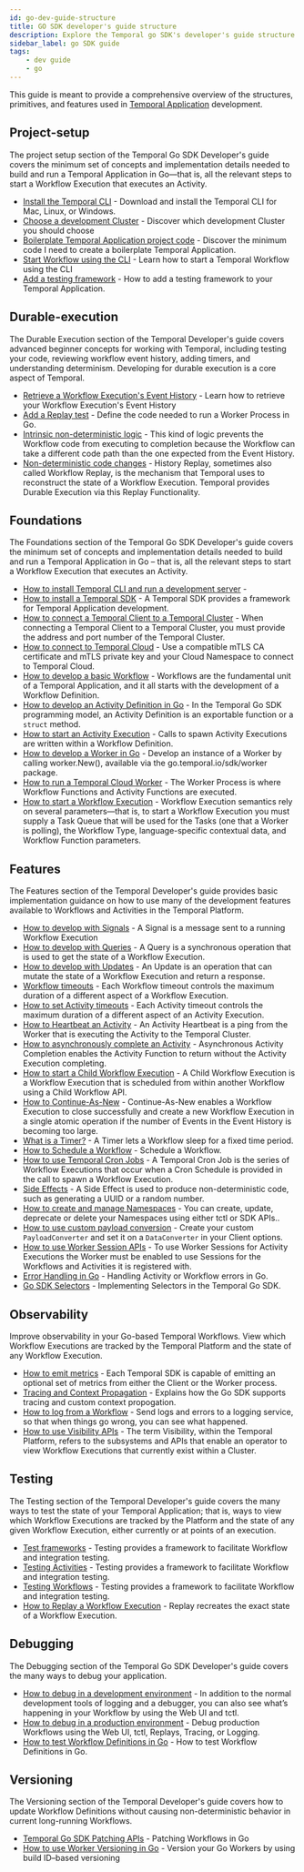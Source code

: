 ```yaml
---
id: go-dev-guide-structure
title: GO SDK developer's guide structure
description: Explore the Temporal go SDK's developer's guide structure.
sidebar_label: go SDK guide
tags:
    - dev guide
    - go
---
```


This guide is meant to provide a comprehensive overview of the structures, primitives, and features used in [Temporal Application](/temporal#temporal-application) development.

## Project-setup

The project setup section of the Temporal Go SDK Developer's guide covers the minimum set of concepts and implementation details needed to build and run a Temporal Application in Go—that is, all the relevant steps to start a Workflow Execution that executes an Activity.

- [Install the Temporal CLI](/go/install-cli) - Download and install the Temporal CLI for Mac, Linux, or Windows.
- [Choose a development Cluster](/go/choose-dev-cluster) - Discover which development Cluster you should choose
- [Boilerplate Temporal Application project code](/go/project-structure) - Discover the minimum code I need to create a boilerplate Temporal Application.
- [Start Workflow using the CLI](/go/backgroundcheck-boilerplate-start-workflow) - Learn how to start a Temporal Workflow using the CLI
- [Add a testing framework](/go/backgroundcheck-boilerplate-add-test-framework) - How to add a testing framework to your Temporal Application.

## Durable-execution

The Durable Execution section of the Temporal Developer's guide covers advanced beginner concepts for working with Temporal, including testing your code, reviewing workflow event history, adding timers, and understanding determinism. Developing for durable execution is a core aspect of Temporal.

- [Retrieve a Workflow Execution's Event History](/go/retrieve-event-history) - Learn how to retrieve your Workflow Execution's Event History
- [Add a Replay test](/go/add-replay-test-to-background-check-workflow) - Define the code needed to run a Worker Process in Go.
- [Intrinsic non-deterministic logic](/go/backgroundcheck-replay-intrinsic-non-determinism) - This kind of logic prevents the Workflow code from executing to completion because the Workflow can take a different code path than the one expected from the Event History.
- [Non-deterministic code changes](/go/non-deterministic-code-changes) - History Replay, sometimes also called Workflow Replay, is the mechanism that Temporal uses to reconstruct the state of a Workflow Execution. Temporal provides Durable Execution via this Replay Functionality.

## Foundations

The Foundations section of the Temporal Go SDK Developer's guide covers the minimum set of concepts and implementation details needed to build and run a Temporal Application in Go – that is, all the relevant steps to start a Workflow Execution that executes an Activity.

- [How to install Temporal CLI and run a development server](/self-hosted/how-to-install-temporal-cli) -
- [How to install a Temporal SDK](/go/add-sdk) - A Temporal SDK provides a framework for Temporal Application development.
- [How to connect a Temporal Client to a Temporal Cluster](/go/connect-to-a-dev-cluster) - When connecting a Temporal Client to a Temporal Cluster, you must provide the address and port number of the Temporal Cluster.
- [How to connect to Temporal Cloud](/go/connect-to-temporal-cloud) - Use a compatible mTLS CA certificate and mTLS private key and your Cloud Namespace to connect to Temporal Cloud.
- [How to develop a basic Workflow](/go/developing-workflows) - Workflows are the fundamental unit of a Temporal Application, and it all starts with the development of a Workflow Definition.
- [How to develop an Activity Definition in Go](/go/how-to-develop-an-activity-definition-in-go) - In the Temporal Go SDK programming model, an Activity Definition is an exportable function or a `struct` method.
- [How to start an Activity Execution](/go/spawning-activities) - Calls to spawn Activity Executions are written within a Workflow Definition.
- [How to develop a Worker in Go](/go/how-to-develop-a-worker-in-go) - Develop an instance of a Worker by calling worker.New(), available via the go.temporal.io/sdk/worker package.
- [How to run a Temporal Cloud Worker](/go/run-a-temporal-cloud-worker) - The Worker Process is where Workflow Functions and Activity Functions are executed.
- [How to start a Workflow Execution](/go/spawning-workflows) - Workflow Execution semantics rely on several parameters—that is, to start a Workflow Execution you must supply a Task Queue that will be used for the Tasks (one that a Worker is polling), the Workflow Type, language-specific contextual data, and Workflow Function parameters.

## Features

The Features section of the Temporal Developer's guide provides basic implementation guidance on how to use many of the development features available to Workflows and Activities in the Temporal Platform.

- [How to develop with Signals](/go/signals) - A Signal is a message sent to a running Workflow Execution
- [How to develop with Queries](/go/queries) - A Query is a synchronous operation that is used to get the state of a Workflow Execution.
- [How to develop with Updates](/go/updates) - An Update is an operation that can mutate the state of a Workflow Execution and return a response.
- [Workflow timeouts](/go/workflow-timeouts) - Each Workflow timeout controls the maximum duration of a different aspect of a Workflow Execution.
- [How to set Activity timeouts](/go/activity-timeouts) - Each Activity timeout controls the maximum duration of a different aspect of an Activity Execution.
- [How to Heartbeat an Activity](/go/activity-heartbeats) - An Activity Heartbeat is a ping from the Worker that is executing the Activity to the Temporal Cluster.
- [How to asynchronously complete an Activity](/go/async-activity-completion) - Asynchronous Activity Completion enables the Activity Function to return without the Activity Execution completing.
- [How to start a Child Workflow Execution](/go/child-workflows) - A Child Workflow Execution is a Workflow Execution that is scheduled from within another Workflow using a Child Workflow API.
- [How to Continue-As-New](/go/continue-as-new) - Continue-As-New enables a Workflow Execution to close successfully and create a new Workflow Execution in a single atomic operation if the number of Events in the Event History is becoming too large.
- [What is a Timer?](/go/timers) - A Timer lets a Workflow sleep for a fixed time period.
- [How to Schedule a Workflow](/go/schedules) - Schedule a Workflow.
- [How to use Temporal Cron Jobs](/go/cron-jobs) - A Temporal Cron Job is the series of Workflow Executions that occur when a Cron Schedule is provided in the call to spawn a Workflow Execution.
- [Side Effects](/go/side-effects) - A Side Effect is used to produce non-deterministic code, such as generating a UUID or a random number.
- [How to create and manage Namespaces](/go/namespaces) - You can create, update, deprecate or delete your Namespaces using either tctl or SDK APIs..
- [How to use custom payload conversion](/go/custom-payload-conversion) - Create your custom `PayloadConverter` and set it on a `DataConverter` in your Client options.
- [How to use Worker Session APIs](/go/worker-sessions) - To use Worker Sessions for Activity Executions the Worker must be enabled to use Sessions for the Workflows and Activities it is registered with.
- [Error Handling in Go](/go/error-handling) - Handling Activity or Workflow errors in Go.
- [Go SDK Selectors](/go/selectors) - Implementing Selectors in the Temporal Go SDK.

## Observability

Improve observability in your Go-based Temporal Workflows. View which Workflow Executions are tracked by the Temporal Platform and the state of any Workflow Execution.

- [How to emit metrics](/go/metrics) - Each Temporal SDK is capable of emitting an optional set of metrics from either the Client or the Worker process.
- [Tracing and Context Propagation](/go/tracing) - Explains how the Go SDK supports tracing and custom context propogation.
- [How to log from a Workflow](/go/logging) - Send logs and errors to a logging service, so that when things go wrong, you can see what happened.
- [How to use Visibility APIs](/go/visibility) - The term Visibility, within the Temporal Platform, refers to the subsystems and APIs that enable an operator to view Workflow Executions that currently exist within a Cluster.

## Testing

The Testing section of the Temporal Developer's guide covers the many ways to test the state of your Temporal Application; that is, ways to view which Workflow Executions are tracked by the Platform and the state of any given Workflow Execution, either currently or at points of an execution.

- [Test frameworks](/go/testing-frameworks) - Testing provides a framework to facilitate Workflow and integration testing.
- [Testing Activities](/go/testing-activities) - Testing provides a framework to facilitate Workflow and integration testing.
- [Testing Workflows](/go/testing-workflows) - Testing provides a framework to facilitate Workflow and integration testing.
- [How to Replay a Workflow Execution](/go/replays) - Replay recreates the exact state of a Workflow Execution.

## Debugging

The Debugging section of the Temporal Go SDK Developer's guide covers the many ways to debug your application.

- [How to debug in a development environment](/go/debug-environment-development) - In addition to the normal development tools of logging and a debugger, you can also see what’s happening in your Workflow by using the Web UI and tctl.
- [How to debug in a production environment](/go/debug-environment-production) - Debug production Workflows using the Web UI, tctl, Replays, Tracing, or Logging.
- [How to test Workflow Definitions in Go](/go/how-to-test-workflow-definitions-in-go) - How to test Workflow Definitions in Go.

## Versioning

The Versioning section of the Temporal Developer's guide covers how to update Workflow Definitions without causing non-deterministic behavior in current long-running Workflows.

- [Temporal Go SDK Patching APIs](/go/patching) - Patching Workflows in Go
- [How to use Worker Versioning in Go](/go/how-to-use-worker-versioning-in-go) - Version your Go Workers by using build ID–based versioning
